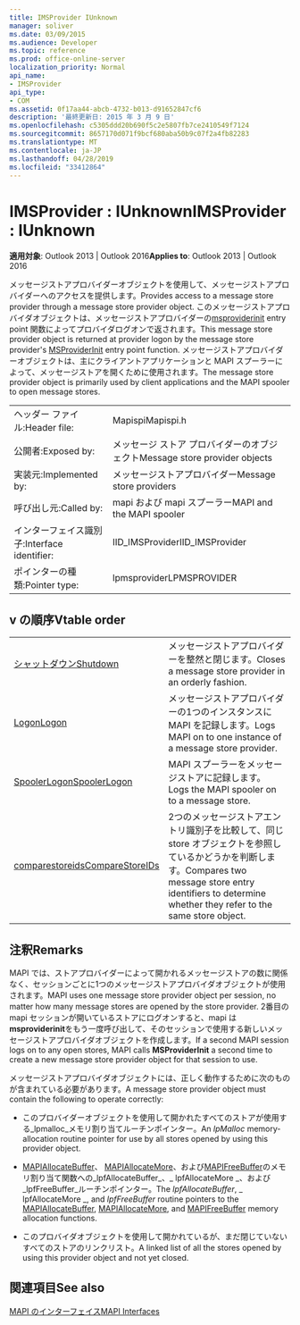 ```yaml
---
title: IMSProvider IUnknown
manager: soliver
ms.date: 03/09/2015
ms.audience: Developer
ms.topic: reference
ms.prod: office-online-server
localization_priority: Normal
api_name:
- IMSProvider
api_type:
- COM
ms.assetid: 0f17aa44-abcb-4732-b013-d91652847cf6
description: '最終更新日: 2015 年 3 月 9 日'
ms.openlocfilehash: c5305ddd20b690f5c2e5807fb7ce2410549f7124
ms.sourcegitcommit: 8657170d071f9bcf680aba50b9c07f2a4fb82283
ms.translationtype: MT
ms.contentlocale: ja-JP
ms.lasthandoff: 04/28/2019
ms.locfileid: "33412864"
---
```

# <a name="imsprovider--iunknown"></a><span data-ttu-id="70dd1-103">IMSProvider : IUnknown</span><span class="sxs-lookup"><span data-stu-id="70dd1-103">IMSProvider : IUnknown</span></span>

  
  
<span data-ttu-id="70dd1-104">**適用対象**: Outlook 2013 | Outlook 2016</span><span class="sxs-lookup"><span data-stu-id="70dd1-104">**Applies to**: Outlook 2013 | Outlook 2016</span></span> 
  
<span data-ttu-id="70dd1-105">メッセージストアプロバイダーオブジェクトを使用して、メッセージストアプロバイダーへのアクセスを提供します。</span><span class="sxs-lookup"><span data-stu-id="70dd1-105">Provides access to a message store provider through a message store provider object.</span></span> <span data-ttu-id="70dd1-106">このメッセージストアプロバイダオブジェクトは、メッセージストアプロバイダーの[msproviderinit](msproviderinit.md) entry point 関数によってプロバイダログオンで返されます。</span><span class="sxs-lookup"><span data-stu-id="70dd1-106">This message store provider object is returned at provider logon by the message store provider's [MSProviderInit](msproviderinit.md) entry point function.</span></span> <span data-ttu-id="70dd1-107">メッセージストアプロバイダーオブジェクトは、主にクライアントアプリケーションと MAPI スプーラーによって、メッセージストアを開くために使用されます。</span><span class="sxs-lookup"><span data-stu-id="70dd1-107">The message store provider object is primarily used by client applications and the MAPI spooler to open message stores.</span></span> 
  
|||
|:-----|:-----|
|<span data-ttu-id="70dd1-108">ヘッダー ファイル:</span><span class="sxs-lookup"><span data-stu-id="70dd1-108">Header file:</span></span>  <br/> |<span data-ttu-id="70dd1-109">Mapispi</span><span class="sxs-lookup"><span data-stu-id="70dd1-109">Mapispi.h</span></span>  <br/> |
|<span data-ttu-id="70dd1-110">公開者:</span><span class="sxs-lookup"><span data-stu-id="70dd1-110">Exposed by:</span></span>  <br/> |<span data-ttu-id="70dd1-111">メッセージ ストア プロバイダーのオブジェクト</span><span class="sxs-lookup"><span data-stu-id="70dd1-111">Message store provider objects</span></span>  <br/> |
|<span data-ttu-id="70dd1-112">実装元:</span><span class="sxs-lookup"><span data-stu-id="70dd1-112">Implemented by:</span></span>  <br/> |<span data-ttu-id="70dd1-113">メッセージストアプロバイダー</span><span class="sxs-lookup"><span data-stu-id="70dd1-113">Message store providers</span></span>  <br/> |
|<span data-ttu-id="70dd1-114">呼び出し元:</span><span class="sxs-lookup"><span data-stu-id="70dd1-114">Called by:</span></span>  <br/> |<span data-ttu-id="70dd1-115">mapi および mapi スプーラー</span><span class="sxs-lookup"><span data-stu-id="70dd1-115">MAPI and the MAPI spooler</span></span>  <br/> |
|<span data-ttu-id="70dd1-116">インターフェイス識別子:</span><span class="sxs-lookup"><span data-stu-id="70dd1-116">Interface identifier:</span></span>  <br/> |<span data-ttu-id="70dd1-117">IID_IMSProvider</span><span class="sxs-lookup"><span data-stu-id="70dd1-117">IID_IMSProvider</span></span>  <br/> |
|<span data-ttu-id="70dd1-118">ポインターの種類:</span><span class="sxs-lookup"><span data-stu-id="70dd1-118">Pointer type:</span></span>  <br/> |<span data-ttu-id="70dd1-119">lpmsprovider</span><span class="sxs-lookup"><span data-stu-id="70dd1-119">LPMSPROVIDER</span></span>  <br/> |
   
## <a name="vtable-order"></a><span data-ttu-id="70dd1-120">v の順序</span><span class="sxs-lookup"><span data-stu-id="70dd1-120">Vtable order</span></span>

|||
|:-----|:-----|
|[<span data-ttu-id="70dd1-121">シャットダウン</span><span class="sxs-lookup"><span data-stu-id="70dd1-121">Shutdown</span></span>](imsprovider-shutdown.md) <br/> |<span data-ttu-id="70dd1-122">メッセージストアプロバイダーを整然と閉じます。</span><span class="sxs-lookup"><span data-stu-id="70dd1-122">Closes a message store provider in an orderly fashion.</span></span>  <br/> |
|[<span data-ttu-id="70dd1-123">Logon</span><span class="sxs-lookup"><span data-stu-id="70dd1-123">Logon</span></span>](imsprovider-logon.md) <br/> |<span data-ttu-id="70dd1-124">メッセージストアプロバイダーの1つのインスタンスに MAPI を記録します。</span><span class="sxs-lookup"><span data-stu-id="70dd1-124">Logs MAPI on to one instance of a message store provider.</span></span>  <br/> |
|[<span data-ttu-id="70dd1-125">SpoolerLogon</span><span class="sxs-lookup"><span data-stu-id="70dd1-125">SpoolerLogon</span></span>](imsprovider-spoolerlogon.md) <br/> |<span data-ttu-id="70dd1-126">MAPI スプーラーをメッセージストアに記録します。</span><span class="sxs-lookup"><span data-stu-id="70dd1-126">Logs the MAPI spooler on to a message store.</span></span>  <br/> |
|[<span data-ttu-id="70dd1-127">comparestoreids</span><span class="sxs-lookup"><span data-stu-id="70dd1-127">CompareStoreIDs</span></span>](imsprovider-comparestoreids.md) <br/> |<span data-ttu-id="70dd1-128">2つのメッセージストアエントリ識別子を比較して、同じ store オブジェクトを参照しているかどうかを判断します。</span><span class="sxs-lookup"><span data-stu-id="70dd1-128">Compares two message store entry identifiers to determine whether they refer to the same store object.</span></span>  <br/> |
   
## <a name="remarks"></a><span data-ttu-id="70dd1-129">注釈</span><span class="sxs-lookup"><span data-stu-id="70dd1-129">Remarks</span></span>

<span data-ttu-id="70dd1-130">MAPI では、ストアプロバイダーによって開かれるメッセージストアの数に関係なく、セッションごとに1つのメッセージストアプロバイダオブジェクトが使用されます。</span><span class="sxs-lookup"><span data-stu-id="70dd1-130">MAPI uses one message store provider object per session, no matter how many message stores are opened by the store provider.</span></span> <span data-ttu-id="70dd1-131">2番目の mapi セッションが開いているストアにログオンすると、mapi は**msproviderinit**をもう一度呼び出して、そのセッションで使用する新しいメッセージストアプロバイダオブジェクトを作成します。</span><span class="sxs-lookup"><span data-stu-id="70dd1-131">If a second MAPI session logs on to any open stores, MAPI calls **MSProviderInit** a second time to create a new message store provider object for that session to use.</span></span> 
  
<span data-ttu-id="70dd1-132">メッセージストアプロバイダオブジェクトには、正しく動作するために次のものが含まれている必要があります。</span><span class="sxs-lookup"><span data-stu-id="70dd1-132">A message store provider object must contain the following to operate correctly:</span></span>
  
- <span data-ttu-id="70dd1-133">このプロバイダーオブジェクトを使用して開かれたすべてのストアが使用する_lpmalloc_メモリ割り当てルーチンポインター。</span><span class="sxs-lookup"><span data-stu-id="70dd1-133">An  _lpMalloc_ memory-allocation routine pointer for use by all stores opened by using this provider object.</span></span> 
    
- <span data-ttu-id="70dd1-134">[MAPIAllocateBuffer](mapiallocatebuffer.md)、 [MAPIAllocateMore](mapiallocatemore.md)、および[MAPIFreeBuffer](mapifreebuffer.md)のメモリ割り当て関数への_lpfAllocateBuffer_、_ lpfAllocateMore _、および_lpfFreeBuffer_ルーチンポインター。</span><span class="sxs-lookup"><span data-stu-id="70dd1-134">The  _lpfAllocateBuffer_,  _ lpfAllocateMore _, and  _lpfFreeBuffer_ routine pointers to the [MAPIAllocateBuffer](mapiallocatebuffer.md), [MAPIAllocateMore](mapiallocatemore.md), and [MAPIFreeBuffer](mapifreebuffer.md) memory allocation functions.</span></span> 
    
- <span data-ttu-id="70dd1-135">このプロバイダオブジェクトを使用して開かれているが、まだ閉じていないすべてのストアのリンクリスト。</span><span class="sxs-lookup"><span data-stu-id="70dd1-135">A linked list of all the stores opened by using this provider object and not yet closed.</span></span>
    
## <a name="see-also"></a><span data-ttu-id="70dd1-136">関連項目</span><span class="sxs-lookup"><span data-stu-id="70dd1-136">See also</span></span>



[<span data-ttu-id="70dd1-137">MAPI のインターフェイス</span><span class="sxs-lookup"><span data-stu-id="70dd1-137">MAPI Interfaces</span></span>](mapi-interfaces.md)

